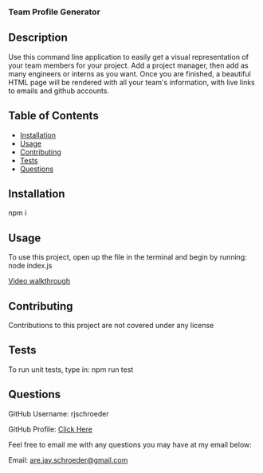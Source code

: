 ### Team Profile Generator

## Description

Use this command line application to easily get a visual representation of your team members for your project. Add a project manager, then add as many engineers or interns as you want. Once you are finished, a beautiful HTML page will be rendered with all your team's information, with live links to emails and github accounts.

## Table of Contents

- [Installation](#installation)
- [Usage](#usage)
- [Contributing](#contributing)
- [Tests](#tests)
- [Questions](#questions)

## Installation

npm i

## Usage

To use this project, open up the file in the terminal and begin by running: node index.js

[Video walkthrough](https://drive.google.com/file/d/1Ixo46YkVwzvJWVEVlI7PIvjjWtgONlmc/view)

## Contributing

Contributions to this project are not covered under any license

## Tests

To run unit tests, type in: npm run test

## Questions

GitHub Username: rjschroeder

GitHub Profile: [Click Here](https://github.com/rjschroeder)

Feel free to email me with any questions you may have at my email below:

Email: are.jay.schroeder@gmail.com

